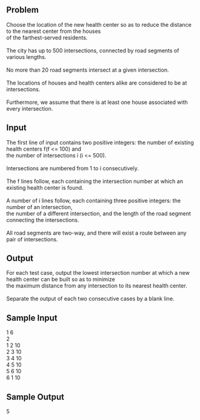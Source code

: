 ## Problem
Choose the location of the new health center so as to reduce the distance to the nearest center from the houses 
<br> of the farthest-served residents.
<br> 
<br> The city has up to 500 intersections, connected by road segments of various lengths.
<br> 
<br> No more than 20 road segments intersect at a given intersection.
<br> 
<br> The locations of houses and health centers alike are considered to be at intersections.
<br> 
<br> Furthermore, we assume that there is at least one house associated with every intersection.

## Input
The first line of input contains two positive integers: the number of existing health centers f(f <= 100) and 
<br> the number of intersections i (i <= 500).
<br> 
<br> Intersections are numbered from 1 to i consecutively.
<br> 
<br> The f lines follow, each containing the intersection number at which an existing health center is found.
<br> 
<br> A number of i lines follow, each containing three positive integers: the number of an intersection, 
<br> the number of a different intersection, and the length of the road segment connecting the intersections.
<br> 
<br> All road segments are two-way, and there will exist a route between any pair of intersections.

## Output
For each test case, output the lowest intersection number at which a new health center can be built so as to minimize 
<br> the maximum distance from any intersection to its nearest health center.
<br> 
<br> Separate the output of each two consecutive cases by a blank line.

## Sample Input
1 6
<br> 2
<br> 1 2 10
<br> 2 3 10
<br> 3 4 10
<br> 4 5 10
<br> 5 6 10
<br> 6 1 10

## Sample Output
5
